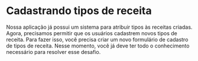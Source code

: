Cadastrando tipos de receita
============================

Nossa aplicação já possui um sistema para atribuir tipos às receitas criadas.
Agora, precisamos permitir que os usuários cadastrem novos tipos de receita.
Para fazer isso, você precisa criar um novo formulário de cadastro de tipos de
receita. Nesse momento, você já deve ter todo o conhecimento necessário para
resolver esse desafio.
